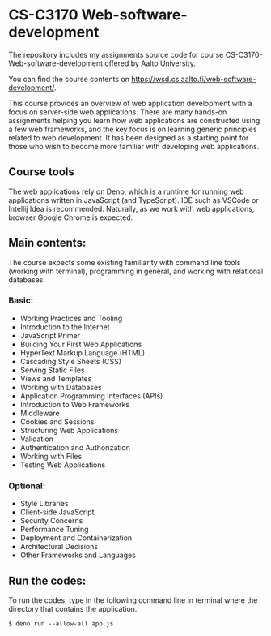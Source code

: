 # CS-C3170 Web-software-development
The repository includes my assignments source code for course CS-C3170-Web-software-development offered by Aalto University. 

You can find the course contents on https://wsd.cs.aalto.fi/web-software-development/.

This course provides an overview of web application development with a focus on server-side web applications. There are many hands-on assignments helping you learn how web applications are constructed using a few web frameworks, and the key focus is on learning generic principles related to web development. It has been designed as a starting point for those who wish to become more familiar with developing web applications. 

## Course tools
The web applications rely on Deno, which is a runtime for running web applications written in JavaScript (and TypeScript). IDE such as VSCode or Intellij Idea is recommended. Naturally, as we work with web applications, browser Google Chrome is expected.

## Main contents:
The course expects some existing familiarity with command line tools (working with terminal), programming in general, and working with relational databases.
### Basic:
+ Working Practices and Tooling
+ Introduction to the Internet
+ JavaScript Primer
+ Building Your First Web Applications
+ HyperText Markup Language (HTML)
+ Cascading Style Sheets (CSS)
+ Serving Static Files
+ Views and Templates
+ Working with Databases
+ Application Programming Interfaces (APIs)
+ Introduction to Web Frameworks
+ Middleware
+ Cookies and Sessions
+ Structuring Web Applications
+ Validation
+ Authentication and Authorization
+ Working with Files
+ Testing Web Applications

### Optional:
+ Style Libraries
+ Client-side JavaScript
+ Security Concerns
+ Performance Tuning
+ Deployment and Containerization
+ Architectural Decisions
+ Other Frameworks and Languages

## Run the codes:
To run the codes, type in the following command line in terminal where the directory that contains the application.

``` $ deno run --allow-all app.js ```
